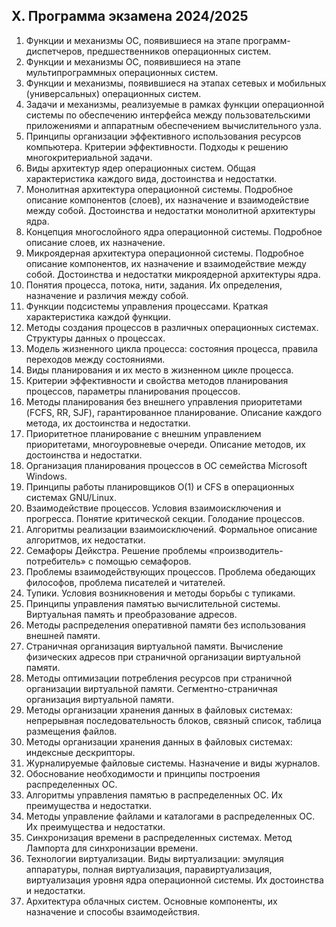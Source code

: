 ## X. Программа экзамена 2024/2025

1. Функции и механизмы ОС, появившиеся на этапе программ-диспетчеров, предшественников операционных систем.
2. Функции и механизмы ОС, появившиеся на этапе мультипрограммных операционных систем.
3. Функции и механизмы, появившиеся на этапах сетевых и мобильных (универсальных) операционных систем.
4. Задачи и механизмы, реализуемые в рамках функции операционной системы по обеспечению интерфейса между пользовательскими приложениями и аппаратным обеспечением вычислительного узла.
5. Принципы организации эффективного использования ресурсов компьютера. Критерии эффективности. Подходы к решению многокритериальной задачи.
6. Виды архитектур ядер операционных систем. Общая характеристика каждого вида, достоинства и недостатки.
7. Монолитная архитектура операционной системы. Подробное описание компонентов (слоев), их назначение и взаимодействие между собой. Достоинства и недостатки монолитной архитектуры ядра.
8. Концепция многослойного ядра операционной системы. Подробное описание слоев, их назначение.
9. Микроядерная архитектура операционной системы. Подробное описание компонентов, их назначение и взаимодействие между собой. Достоинства и недостатки микроядерной архитектуры ядра.
10. Понятия процесса, потока, нити, задания. Их определения, назначение и различия между собой.
11. Функции подсистемы управления процессами. Краткая характеристика каждой функции.
12. Методы создания процессов в различных операционных системах. Структуры данных о процессах.
13. Модель жизненного цикла процесса: состояния процесса, правила переходов между состояниями.
14. Виды планирования и их место в жизненном цикле процесса.
15. Критерии эффективности и свойства методов планирования процессов, параметры планирования процессов.
16. Методы планирования без внешнего управления приоритетами (FCFS, RR, SJF), гарантированное планирование. Описание каждого метода, их достоинства и недостатки.
17. Приоритетное планирование с внешним управлением приоритетами, многоуровневые очереди. Описание методов, их достоинства и недостатки.
18. Организация планирования процессов в ОС семейства Microsoft Windows.
19. Принципы работы планировщиков O(1) и CFS в операционных системах GNU/Linux.
20. Взаимодействие процессов. Условия взаимоисключения и прогресса. Понятие критической секции. Голодание процессов.
21. Алгоритмы реализации взаимоисключений. Формальное описание алгоритмов, их недостатки.
22. Семафоры Дейкстра. Решение проблемы «производитель-потребитель» с помощью семафоров.
23. Проблемы взаимодействующих процессов. Проблема обедающих философов, проблема писателей и читателей.
24. Тупики. Условия возникновения и методы борьбы с тупиками.
25. Принципы управления памятью вычислительной системы. Виртуальная память и преобразование адресов.
26. Методы распределения оперативной памяти без использования внешней памяти.
27. Страничная организация виртуальной памяти. Вычисление физических адресов при страничной организации виртуальной памяти.
28. Методы оптимизации потребления ресурсов при страничной организации виртуальной памяти. Сегментно-страничная организация виртуальной памяти.
29. Методы организации хранения данных в файловых системах: непрерывная последовательность блоков, связный список, таблица размещения файлов.
30. Методы организации хранения данных в файловых системах: индексные дескрипторы.
31. Журналируемые файловые системы. Назначение и виды журналов.
32. Обоснование необходимости и принципы построения распределенных ОС. 
33. Алгоритмы управления памятью в распределенных ОС. Их преимущества и недостатки.
34. Методы управление файлами и каталогами в распределенных ОС. Их преимущества и недостатки.
35. Синхронизация времени в распределенных системах. Метод Лампорта для синхронизации времени.
36. Технологии виртуализации. Виды виртуализации: эмуляция аппаратуры, полная виртуализация, паравиртуализация, виртуализация уровня ядра операционной системы. Их достоинства и недостатки.
37. Архитектура облачных систем. Основные компоненты, их назначение и способы взаимодействия. 
